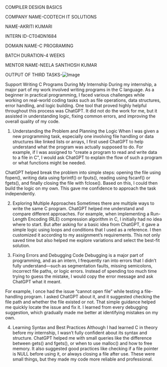 COMPILER DESIGN BASICS

COMPANY NAME-CODTECH IT SOLUTIONS

NAME-AKRITI KUMARI

INTERN ID-CT04DN1684

DOMAIN NAME-C PROGRAMING

BATCH DURATION-4 WEEKS

MENTOR NAME-NEELA SANTHOSH KUMAR

OUTPUT OF THIRD TASKS-![Image](https://github.com/user-attachments/assets/d0a354ef-e421-4b7a-96d5-e4fa9553541e)

Support Writing C Programs During My Internship
During my internship, a major part of my work involved writing programs in the C language. As a beginner in practical programming, I faced various challenges while working on real-world coding tasks such as file operations, data structures, error handling, and logic building. One tool that proved highly helpful throughout this process was ChatGPT. It did not do the work for me, but it assisted in understanding logic, fixing common errors, and improving the overall quality of my code.

1. Understanding the Problem and Planning the Logic
When I was given a new programming task, especially one involving file handling or data structures like linked lists or arrays, I first used ChatGPT to help understand what the program was actually supposed to do. For example, if I was assigned to "create a program to read and write data to a file in C", I would ask ChatGPT to explain the flow of such a program or what functions might be needed.

ChatGPT helped break the problem into simple steps: opening the file using fopen(), writing data using fprintf() or fputs(), reading using fscanf() or fgets(), and finally closing the file with fclose(). Based on this, I could then build the logic on my own. This gave me confidence to approach the task independently.

2. Exploring Multiple Approaches
Sometimes there are multiple ways to write the same C program. ChatGPT helped me understand and compare different approaches. For example, when implementing a Run-Length Encoding (RLE) compression algorithm in C, I initially had no idea where to start. But after asking for a basic idea from ChatGPT, it gave a simple logic using loops and conditions that I used as a reference. I then customized it according to my assignment’s requirements. This not only saved time but also helped me explore variations and select the best-fit solution.

3. Fixing Errors and Debugging Code
Debugging is a major part of programming, and as an intern, I frequently ran into errors that I didn’t fully understand—such as segmentation faults, missing semicolons, incorrect file paths, or logic errors. Instead of spending too much time trying to guess the mistake, I would copy the error message and ask ChatGPT what it meant.

For example, I once had the issue “cannot open file” while testing a file-handling program. I asked ChatGPT about it, and it suggested checking the file path and whether the file existed or not. That simple guidance helped me quickly locate the issue and fix it. I learned from every debugging suggestion, which gradually made me better at identifying mistakes on my own.

4. Learning Syntax and Best Practices
Although I had learned C in theory before my internship, I wasn’t fully confident about its syntax and structure. ChatGPT helped me with small queries like the difference between gets() and fgets(), or when to use malloc() and how to free memory. It also suggested good practices like checking if a file pointer is NULL before using it, or always closing a file after use. These were small things, but they made my code more reliable and professional.

   
